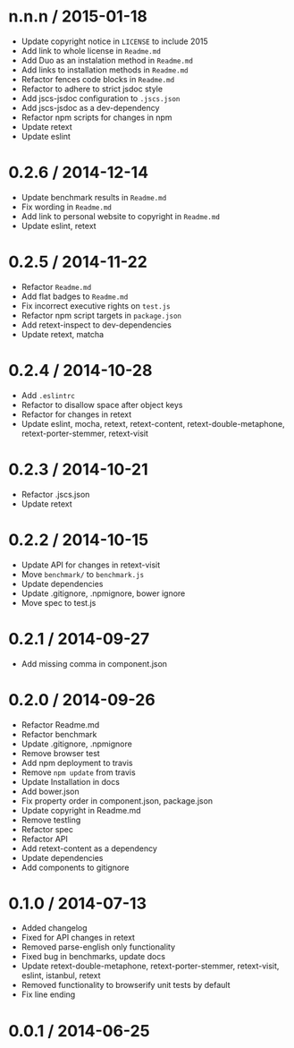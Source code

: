 
n.n.n / 2015-01-18
==================

  * Update copyright notice in `LICENSE` to include 2015
  * Add link to whole license in `Readme.md`
  * Add Duo as an instalation method in `Readme.md`
  * Add links to installation methods in `Readme.md`
  * Refactor fences code blocks in `Readme.md`
  * Refactor to adhere to strict jsdoc style
  * Add jscs-jsdoc configuration to `.jscs.json`
  * Add jscs-jsdoc as a dev-dependency
  * Refactor npm scripts for changes in npm
  * Update retext
  * Update eslint

0.2.6 / 2014-12-14
==================

 * Update benchmark results in `Readme.md`
 * Fix wording in `Readme.md`
 * Add link to personal website to copyright in `Readme.md`
 * Update eslint, retext

0.2.5 / 2014-11-22
==================

 * Refactor `Readme.md`
 * Add flat badges to `Readme.md`
 * Fix incorrect executive rights on `test.js`
 * Refactor npm script targets in `package.json`
 * Add retext-inspect to dev-dependencies
 * Update retext, matcha

0.2.4 / 2014-10-28
==================

 * Add `.eslintrc`
 * Refactor to disallow space after object keys
 * Refactor for changes in retext
 * Update eslint, mocha, retext, retext-content, retext-double-metaphone, retext-porter-stemmer, retext-visit

0.2.3 / 2014-10-21
==================

 * Refactor .jscs.json
 * Update retext

0.2.2 / 2014-10-15
==================

 * Update API for changes in retext-visit
 * Move `benchmark/` to `benchmark.js`
 * Update dependencies
 * Update .gitignore, .npmignore, bower ignore
 * Move spec to test.js

0.2.1 / 2014-09-27
==================

 * Add missing comma in component.json

0.2.0 / 2014-09-26
==================

 * Refactor Readme.md
 * Refactor benchmark
 * Update .gitignore, .npmignore
 * Remove browser test
 * Add npm deployment to travis
 * Remove `npm update` from travis
 * Update Installation in docs
 * Add bower.json
 * Fix property order in component.json, package.json
 * Update copyright in Readme.md
 * Remove testling
 * Refactor spec
 * Refactor API
 * Add retext-content as a dependency
 * Update dependencies
 * Add components to gitignore

0.1.0 / 2014-07-13
==================

 * Added changelog
 * Fixed for API changes in retext
 * Removed parse-english only functionality
 * Fixed bug in benchmarks, update docs
 * Update retext-double-metaphone, retext-porter-stemmer, retext-visit, eslint, istanbul, retext
 * Removed functionality to browserify unit tests by default
 * Fix line ending

0.0.1 / 2014-06-25
==================
